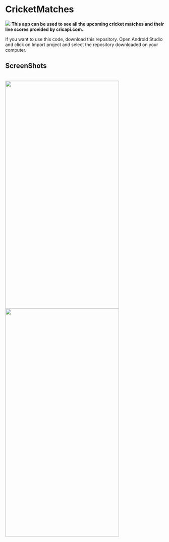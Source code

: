 <h1> CricketMatches </h1>
<img src="https://raw.githubusercontent.com/sandeepnutalapati/CricketMatches/master/app/src/main/res/mipmap-xxxhdpi/ic_launcher.png">
<b>This app can be used to see all the upcoming cricket matches and their live scores provided by cricapi.com.</b>

If you want to use this code, download this repository. 
Open Android Studio and click on Import project and select the repository downloaded on your computer.

<h2>ScreenShots</h2><br/>
<img src="https://raw.githubusercontent.com/sandeepnutalapati/CricketMatches/master/matches.jpeg" width="360/2" height="720/2"><img src="https://raw.githubusercontent.com/sandeepnutalapati/CricketMatches/master/score.jpeg" width="360/2" height="720/2">

